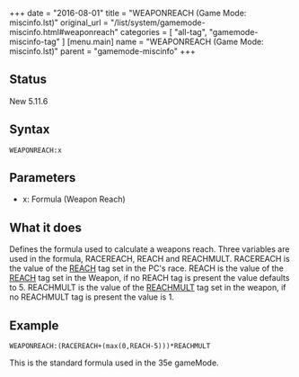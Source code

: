 +++
date = "2016-08-01"
title = "WEAPONREACH (Game Mode: miscinfo.lst)"
original_url = "/list/system/gamemode-miscinfo.html#weaponreach"
categories = [ "all-tag", "gamemode-miscinfo-tag" ]
[menu.main]
    name = "WEAPONREACH (Game Mode: miscinfo.lst)"
    parent = "gamemode-miscinfo"
+++

## Status

New 5.11.6

## Syntax

`WEAPONREACH:x`

## Parameters

-   x: Formula (Weapon Reach)



What it does
------------

Defines the formula used to calculate a weapons reach. Three variables
are used in the formula, RACEREACH, REACH and REACHMULT. RACEREACH is
the value of the [REACH](/list/data/races/reach.html) tag set in the
PC's race. REACH is the value of the
[REACH](/list/data/equipment/reach.html) tag set in the Weapon, if no
REACH tag is present the value defaults to 5. REACHMULT is the value of
the [REACHMULT](/list/data/equipment/reachmult.html) tag set in the
weapon, if no REACHMULT tag is present the value is 1.

Example
-------

`WEAPONREACH:(RACEREACH+(max(0,REACH-5)))*REACHMULT`

This is the standard formula used in the 35e gameMode.


